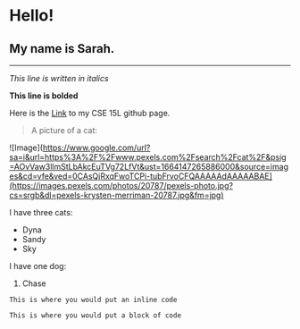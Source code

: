 # Hello!
## My name is Sarah.
---

*This line is written in italics*

**This line is bolded**

Here is the [Link](https://github.com/smburbach/cse15l-lab-reports) to my CSE 15L github page.

> A picture of a cat: 

![Image](https://www.google.com/url?sa=i&url=https%3A%2F%2Fwww.pexels.com%2Fsearch%2Fcat%2F&psig=AOvVaw3llmStLbAkcEuTVg72LfVt&ust=1664147265886000&source=images&cd=vfe&ved=0CAsQjRxqFwoTCPi-tubFrvoCFQAAAAAdAAAAABAE](https://images.pexels.com/photos/20787/pexels-photo.jpg?cs=srgb&dl=pexels-krysten-merriman-20787.jpg&fm=jpg)

I have three cats:
* Dyna
* Sandy
* Sky

I have one dog:
1. Chase

`This is where you would put an inline code`

```
This is where you would put a block of code
```
